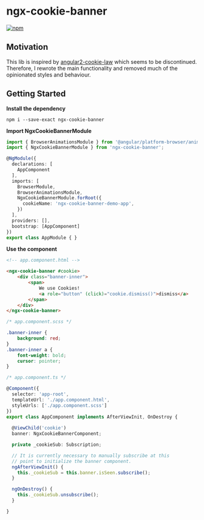 # ngx-cookie-banner

[![npm](https://img.shields.io/npm/v/ngx-cookie-banner.svg)](https://www.npmjs.com/package/ngx-cookie-banner)

## Motivation

This lib is inspired by [angular2-cookie-law](https://github.com/andreasonny83/angular2-cookie-law)
which seems to be discontinued. Therefore, I rewrote the main
functionality and removed much of the opinionated styles and
behaviour.

## Getting Started

**Install the dependency**

`npm i --save-exact ngx-cookie-banner`

**Import NgxCookieBannerModule**

```ts
import { BrowserAnimationsModule } from '@angular/platform-browser/animations';
import { NgxCookieBannerModule } from 'ngx-cookie-banner';

@NgModule({
  declarations: [
    AppComponent
  ],
  imports: [
    BrowserModule,
    BrowserAnimationsModule,
    NgxCookieBannerModule.forRoot({
      cookieName: 'ngx-cookie-banner-demo-app',
    })
  ],
  providers: [],
  bootstrap: [AppComponent]
})
export class AppModule { }
```

**Use the component**

```html
<!-- app.component.html -->

<ngx-cookie-banner #cookie>
    <div class="banner-inner">
        <span>
            We use Cookies!
            <a role="button" (click)="cookie.dismiss()">dismiss</a>
        </span>
    </div>
</ngx-cookie-banner>
```

```css
/* app.component.scss */

.banner-inner {
    background: red;
}
.banner-inner a {
    font-weight: bold;
    cursor: pointer;
}
```

```ts
/* app.component.ts */

@Component({
  selector: 'app-root',
  templateUrl: './app.component.html',
  styleUrls: ['./app.component.scss']
})
export class AppComponent implements AfterViewInit, OnDestroy {
  
  @ViewChild('cookie')
  banner: NgxCookieBannerComponent;

  private _cookieSub: Subscription;

  // It is currently necessary to manually subscribe at this
  // point to initialize the banner component.
  ngAfterViewInit() {
    this._cookieSub = this.banner.isSeen.subscribe();
  }

  ngOnDestroy() {
    this._cookieSub.unsubscribe();
  }

}
```
